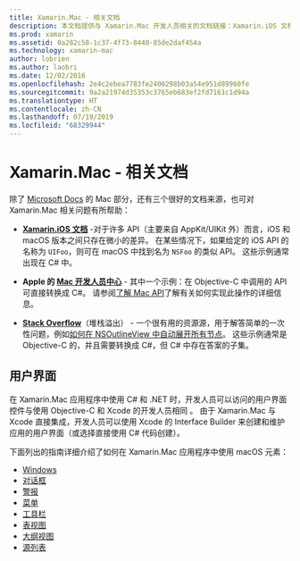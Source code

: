 ```yaml
---
title: Xamarin.Mac - 相关文档
description: 本文档提供与 Xamarin.Mac 开发人员相关的文档链接：Xamarin.iOS 文档、Apple Mac 开发人员中心以及介绍如何使用 Xamarin.Mac 生成用户界面的各种指南。
ms.prod: xamarin
ms.assetid: 0a282c58-1c37-4f73-8440-85de2daf454a
ms.technology: xamarin-mac
author: lobrien
ms.author: laobri
ms.date: 12/02/2016
ms.openlocfilehash: 2e4c2ebea7783fe2400298b03a54e951d89960fe
ms.sourcegitcommit: 9a2a21974d35353c3765eb683ef2fd7161c1d94a
ms.translationtype: HT
ms.contentlocale: zh-CN
ms.lasthandoff: 07/19/2019
ms.locfileid: "68329944"
---
```

# <a name="xamarinmac-related-documentation"></a>Xamarin.Mac - 相关文档

除了 [Microsoft Docs](~/mac/get-started/index.md) 的 Mac 部分，还有三个很好的文档来源，也可对 Xamarin.Mac 相关问题有所帮助：

- [**Xamarin.iOS 文档**](~/ios/get-started/index.md) -对于许多 API（主要来自 AppKit/UIKit 外）而言，iOS 和 macOS 版本之间只存在微小的差异。 在某些情况下，如果给定的 iOS API 的名称为 `UIFoo`，则可在 macOS 中找到名为 `NSFoo` 的类似 API。 这些示例通常出现在 C# 中。

- **Apple 的 [Mac 开发人员中心](https://developer.apple.com/devcenter/mac/)** - 其中一个示例：在 Objective-C 中调用的 API 可直接转换成 C#。 请参阅[了解 Mac API](~/mac/app-fundamentals/mac-apis.md)了解有关如何实现此操作的详细信息。

- [**Stack Overflow**](https://stackoverflow.com/)（堆栈溢出） - 一个很有用的资源源，用于解答简单的一次性问题，例如[如何在 NSOutlineView 中自动展开所有节点](https://stackoverflow.com/questions/519751/nsoutlineview-auto-expand-all-nodes)。 这些示例通常是 Objective-C 的，并且需要转换成 C#，但 C# 中存在答案的子集。

## <a name="user-interface"></a>用户界面

在 Xamarin.Mac 应用程序中使用 C# 和 .NET 时，开发人员可以访问的用户界面控件与使用 Objective-C 和 Xcode 的开发人员相同   。 由于 Xamarin.Mac 与 Xcode 直接集成，开发人员可以使用 Xcode 的 Interface Builder  来创建和维护应用的用户界面（或选择直接使用 C# 代码创建）。

下面列出的指南详细介绍了如何在 Xamarin.Mac 应用程序中使用 macOS 元素：

- [Windows](~/mac/user-interface/window.md)
- [对话框](~/mac/user-interface/dialog.md)
- [警报](~/mac/user-interface/alert.md)
- [菜单](~/mac/user-interface/menu.md)
- [工具栏](~/mac/user-interface/toolbar.md)
- [表视图](~/mac/user-interface/table-view.md)
- [大纲视图](~/mac/user-interface/outline-view.md)
- [源列表](~/mac/user-interface/source-list.md)
